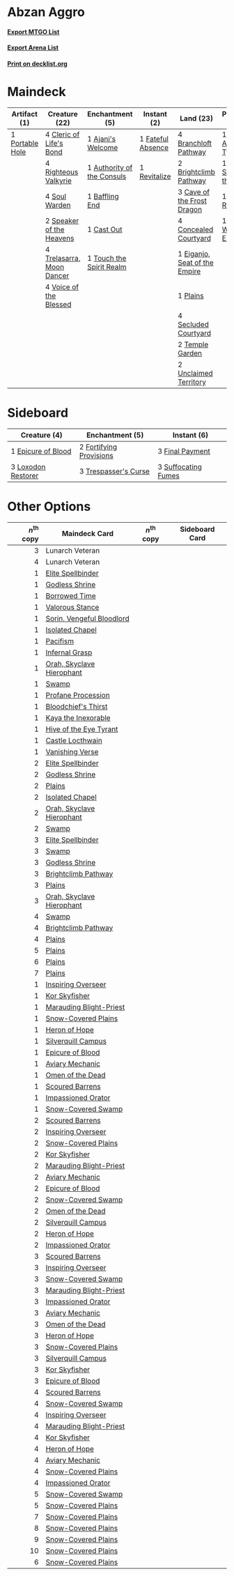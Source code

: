 # Abzan Aggro

#### [Export MTGO List](../collection/Abzan%20Aggro/Abzan%20Aggro.txt)
#### [Export Arena List](../collection/Abzan%20Aggro/Abzan%20Aggro_arena.txt)
#### [Print on decklist.org](http://decklist.org/?deckmain=1%09Ajani's%20Welcome%0A1%09Ajani,%20Adversary%20of%20Tyrants%0A1%09Ajani,%20Strength%20of%20the%20Pride%0A1%09Authority%20of%20the%20Consuls%0A1%09Baffling%20End%0A4%09Branchloft%20Pathway%0A2%09Brightclimb%20Pathway%0A1%09Cast%20Out%0A3%09Cave%20of%20the%20Frost%20Dragon%0A4%09Cleric%20of%20Life's%20Bond%0A4%09Concealed%20Courtyard%0A1%09Declaration%20in%20Stone%0A1%09Eiganjo,%20Seat%20of%20the%20Empire%0A1%09Elspeth%20Resplendent%0A1%09Fateful%20Absence%0A2%09Lunarch%20Veteran%0A1%09Plains%0A1%09Portable%20Hole%0A1%09Revitalize%0A4%09Righteous%20Valkyrie%0A4%09Secluded%20Courtyard%0A4%09Soul%20Warden%0A2%09Speaker%20of%20the%20Heavens%0A2%09Temple%20Garden%0A1%09The%20Wandering%20Emperor%0A1%09Touch%20the%20Spirit%20Realm%0A4%09Trelasarra,%20Moon%20Dancer%0A2%09Unclaimed%20Territory%0A4%09Voice%20of%20the%20Blessed&deckside=1%09Epicure%20of%20Blood%0A3%09Final%20Payment%0A2%09Fortifying%20Provisions%0A3%09Loxodon%20Restorer%0A3%09Suffocating%20Fumes%0A3%09Trespasser's%20Curse)
# Maindeck

|                                       Artifact (1)                                       |                                           Creature (22)                                            |                                           Enchantment (5)                                           |                                        Instant (2)                                         |                                               Land (23)                                                |                                            Planeswalker (4)                                             |                                           Sorcery (1)                                           |   Unknown (2)   |
|------------------------------------------------------------------------------------------|----------------------------------------------------------------------------------------------------|-----------------------------------------------------------------------------------------------------|--------------------------------------------------------------------------------------------|--------------------------------------------------------------------------------------------------------|---------------------------------------------------------------------------------------------------------|-------------------------------------------------------------------------------------------------|-----------------|
|1 [Portable Hole](http://gatherer.wizards.com/Pages/Card/Details.aspx?multiverseid=527320)|4 [Cleric of Life's Bond](http://gatherer.wizards.com/Pages/Card/Details.aspx?multiverseid=491873)  |1 [Ajani's Welcome](http://gatherer.wizards.com/Pages/Card/Details.aspx?multiverseid=447142)         |1 [Fateful Absence](http://gatherer.wizards.com/Pages/Card/Details.aspx?multiverseid=534774)|4 [Branchloft Pathway](http://gatherer.wizards.com/Pages/Card/Details.aspx?multiverseid=491909)         |1 [Ajani, Adversary of Tyrants](http://gatherer.wizards.com/Pages/Card/Details.aspx?multiverseid=447139) |1 [Declaration in Stone](http://gatherer.wizards.com/Pages/Card/Details.aspx?multiverseid=409750)|2 Lunarch Veteran|
|                                                                                          |4 [Righteous Valkyrie](http://gatherer.wizards.com/Pages/Card/Details.aspx?multiverseid=503630)     |1 [Authority of the Consuls](http://gatherer.wizards.com/Pages/Card/Details.aspx?multiverseid=417578)|1 [Revitalize](http://gatherer.wizards.com/Pages/Card/Details.aspx?multiverseid=447171)     |2 [Brightclimb Pathway](http://gatherer.wizards.com/Pages/Card/Details.aspx?multiverseid=491911)        |1 [Ajani, Strength of the Pride](http://gatherer.wizards.com/Pages/Card/Details.aspx?multiverseid=466756)|                                                                                                 |                 |
|                                                                                          |4 [Soul Warden](http://gatherer.wizards.com/Pages/Card/Details.aspx?multiverseid=129740)            |1 [Baffling End](http://gatherer.wizards.com/Pages/Card/Details.aspx?multiverseid=439658)            |                                                                                            |3 [Cave of the Frost Dragon](http://gatherer.wizards.com/Pages/Card/Details.aspx?multiverseid=527540)   |1 [Elspeth Resplendent](http://gatherer.wizards.com/Pages/Card/Details.aspx?multiverseid=555212)         |                                                                                                 |                 |
|                                                                                          |2 [Speaker of the Heavens](http://gatherer.wizards.com/Pages/Card/Details.aspx?multiverseid=488246) |1 [Cast Out](http://gatherer.wizards.com/Pages/Card/Details.aspx?multiverseid=426710)                |                                                                                            |4 [Concealed Courtyard](http://gatherer.wizards.com/Pages/Card/Details.aspx?multiverseid=417818)        |1 [The Wandering Emperor](http://gatherer.wizards.com/Pages/Card/Details.aspx?multiverseid=548337)       |                                                                                                 |                 |
|                                                                                          |4 [Trelasarra, Moon Dancer](http://gatherer.wizards.com/Pages/Card/Details.aspx?multiverseid=527523)|1 [Touch the Spirit Realm](http://gatherer.wizards.com/Pages/Card/Details.aspx?multiverseid=548335)  |                                                                                            |1 [Eiganjo, Seat of the Empire](http://gatherer.wizards.com/Pages/Card/Details.aspx?multiverseid=548581)|                                                                                                         |                                                                                                 |                 |
|                                                                                          |4 [Voice of the Blessed](http://gatherer.wizards.com/Pages/Card/Details.aspx?multiverseid=540879)   |                                                                                                     |                                                                                            |1 [Plains](http://gatherer.wizards.com/Pages/Card/Details.aspx?multiverseid=439856)                     |                                                                                                         |                                                                                                 |                 |
|                                                                                          |                                                                                                    |                                                                                                     |                                                                                            |4 [Secluded Courtyard](http://gatherer.wizards.com/Pages/Card/Details.aspx?multiverseid=548588)         |                                                                                                         |                                                                                                 |                 |
|                                                                                          |                                                                                                    |                                                                                                     |                                                                                            |2 [Temple Garden](http://gatherer.wizards.com/Pages/Card/Details.aspx?multiverseid=405112)              |                                                                                                         |                                                                                                 |                 |
|                                                                                          |                                                                                                    |                                                                                                     |                                                                                            |2 [Unclaimed Territory](http://gatherer.wizards.com/Pages/Card/Details.aspx?multiverseid=435419)        |                                                                                                         |                                                                                                 |                 |


# Sideboard

|                                        Creature (4)                                         |                                         Enchantment (5)                                          |                                         Instant (6)                                          |
|---------------------------------------------------------------------------------------------|--------------------------------------------------------------------------------------------------|----------------------------------------------------------------------------------------------|
|1 [Epicure of Blood](http://gatherer.wizards.com/Pages/Card/Details.aspx?multiverseid=447231)|2 [Fortifying Provisions](http://gatherer.wizards.com/Pages/Card/Details.aspx?multiverseid=472975)|3 [Final Payment](http://gatherer.wizards.com/Pages/Card/Details.aspx?multiverseid=457315)    |
|3 [Loxodon Restorer](http://gatherer.wizards.com/Pages/Card/Details.aspx?multiverseid=452770)|3 [Trespasser's Curse](http://gatherer.wizards.com/Pages/Card/Details.aspx?multiverseid=426814)   |3 [Suffocating Fumes](http://gatherer.wizards.com/Pages/Card/Details.aspx?multiverseid=479620)|


# Other Options

|*n*<sup>th</sup> copy|                                           Maindeck Card                                            |*n*<sup>th</sup> copy|Sideboard Card|
|--------------------:|----------------------------------------------------------------------------------------------------|---------------------|--------------|
|                    3|Lunarch Veteran                                                                                     |                     |              |
|                    4|Lunarch Veteran                                                                                     |                     |              |
|                    1|[Elite Spellbinder](http://gatherer.wizards.com/Pages/Card/Details.aspx?multiverseid=513494)        |                     |              |
|                    1|[Godless Shrine](http://gatherer.wizards.com/Pages/Card/Details.aspx?multiverseid=405099)           |                     |              |
|                    1|[Borrowed Time](http://gatherer.wizards.com/Pages/Card/Details.aspx?multiverseid=534759)            |                     |              |
|                    1|[Valorous Stance](http://gatherer.wizards.com/Pages/Card/Details.aspx?multiverseid=391950)          |                     |              |
|                    1|[Sorin, Vengeful Bloodlord](http://gatherer.wizards.com/Pages/Card/Details.aspx?multiverseid=461144)|                     |              |
|                    1|[Isolated Chapel](http://gatherer.wizards.com/Pages/Card/Details.aspx?multiverseid=443129)          |                     |              |
|                    1|[Pacifism](http://gatherer.wizards.com/Pages/Card/Details.aspx?multiverseid=129667)                 |                     |              |
|                    1|[Infernal Grasp](http://gatherer.wizards.com/Pages/Card/Details.aspx?multiverseid=534880)           |                     |              |
|                    1|[Orah, Skyclave Hierophant](http://gatherer.wizards.com/Pages/Card/Details.aspx?multiverseid=491884)|                     |              |
|                    1|[Swamp](http://gatherer.wizards.com/Pages/Card/Details.aspx?multiverseid=439858)                    |                     |              |
|                    1|[Profane Procession](http://gatherer.wizards.com/Pages/Card/Details.aspx?multiverseid=439826)       |                     |              |
|                    1|[Bloodchief's Thirst](http://gatherer.wizards.com/Pages/Card/Details.aspx?multiverseid=491729)      |                     |              |
|                    1|[Kaya the Inexorable](http://gatherer.wizards.com/Pages/Card/Details.aspx?multiverseid=503834)      |                     |              |
|                    1|[Hive of the Eye Tyrant](http://gatherer.wizards.com/Pages/Card/Details.aspx?multiverseid=527545)   |                     |              |
|                    1|[Castle Locthwain](http://gatherer.wizards.com/Pages/Card/Details.aspx?multiverseid=473203)         |                     |              |
|                    1|[Vanishing Verse](http://gatherer.wizards.com/Pages/Card/Details.aspx?multiverseid=513736)          |                     |              |
|                    2|[Elite Spellbinder](http://gatherer.wizards.com/Pages/Card/Details.aspx?multiverseid=513494)        |                     |              |
|                    2|[Godless Shrine](http://gatherer.wizards.com/Pages/Card/Details.aspx?multiverseid=405099)           |                     |              |
|                    2|[Plains](http://gatherer.wizards.com/Pages/Card/Details.aspx?multiverseid=439856)                   |                     |              |
|                    2|[Isolated Chapel](http://gatherer.wizards.com/Pages/Card/Details.aspx?multiverseid=443129)          |                     |              |
|                    2|[Orah, Skyclave Hierophant](http://gatherer.wizards.com/Pages/Card/Details.aspx?multiverseid=491884)|                     |              |
|                    2|[Swamp](http://gatherer.wizards.com/Pages/Card/Details.aspx?multiverseid=439858)                    |                     |              |
|                    3|[Elite Spellbinder](http://gatherer.wizards.com/Pages/Card/Details.aspx?multiverseid=513494)        |                     |              |
|                    3|[Swamp](http://gatherer.wizards.com/Pages/Card/Details.aspx?multiverseid=439858)                    |                     |              |
|                    3|[Godless Shrine](http://gatherer.wizards.com/Pages/Card/Details.aspx?multiverseid=405099)           |                     |              |
|                    3|[Brightclimb Pathway](http://gatherer.wizards.com/Pages/Card/Details.aspx?multiverseid=491911)      |                     |              |
|                    3|[Plains](http://gatherer.wizards.com/Pages/Card/Details.aspx?multiverseid=439856)                   |                     |              |
|                    3|[Orah, Skyclave Hierophant](http://gatherer.wizards.com/Pages/Card/Details.aspx?multiverseid=491884)|                     |              |
|                    4|[Swamp](http://gatherer.wizards.com/Pages/Card/Details.aspx?multiverseid=439858)                    |                     |              |
|                    4|[Brightclimb Pathway](http://gatherer.wizards.com/Pages/Card/Details.aspx?multiverseid=491911)      |                     |              |
|                    4|[Plains](http://gatherer.wizards.com/Pages/Card/Details.aspx?multiverseid=439856)                   |                     |              |
|                    5|[Plains](http://gatherer.wizards.com/Pages/Card/Details.aspx?multiverseid=439856)                   |                     |              |
|                    6|[Plains](http://gatherer.wizards.com/Pages/Card/Details.aspx?multiverseid=439856)                   |                     |              |
|                    7|[Plains](http://gatherer.wizards.com/Pages/Card/Details.aspx?multiverseid=439856)                   |                     |              |
|                    1|[Inspiring Overseer](http://gatherer.wizards.com/Pages/Card/Details.aspx?multiverseid=555219)       |                     |              |
|                    1|[Kor Skyfisher](http://gatherer.wizards.com/Pages/Card/Details.aspx?multiverseid=222764)            |                     |              |
|                    1|[Marauding Blight-Priest](http://gatherer.wizards.com/Pages/Card/Details.aspx?multiverseid=491749)  |                     |              |
|                    1|[Snow-Covered Plains](http://gatherer.wizards.com/Pages/Card/Details.aspx?multiverseid=121267)      |                     |              |
|                    1|[Heron of Hope](http://gatherer.wizards.com/Pages/Card/Details.aspx?multiverseid=540848)            |                     |              |
|                    1|[Silverquill Campus](http://gatherer.wizards.com/Pages/Card/Details.aspx?multiverseid=513765)       |                     |              |
|                    1|[Epicure of Blood](http://gatherer.wizards.com/Pages/Card/Details.aspx?multiverseid=447231)         |                     |              |
|                    1|[Aviary Mechanic](http://gatherer.wizards.com/Pages/Card/Details.aspx?multiverseid=417579)          |                     |              |
|                    1|[Omen of the Dead](http://gatherer.wizards.com/Pages/Card/Details.aspx?multiverseid=476361)         |                     |              |
|                    1|[Scoured Barrens](http://gatherer.wizards.com/Pages/Card/Details.aspx?multiverseid=405366)          |                     |              |
|                    1|[Impassioned Orator](http://gatherer.wizards.com/Pages/Card/Details.aspx?multiverseid=469859)       |                     |              |
|                    1|[Snow-Covered Swamp](http://gatherer.wizards.com/Pages/Card/Details.aspx?multiverseid=121256)       |                     |              |
|                    2|[Scoured Barrens](http://gatherer.wizards.com/Pages/Card/Details.aspx?multiverseid=405366)          |                     |              |
|                    2|[Inspiring Overseer](http://gatherer.wizards.com/Pages/Card/Details.aspx?multiverseid=555219)       |                     |              |
|                    2|[Snow-Covered Plains](http://gatherer.wizards.com/Pages/Card/Details.aspx?multiverseid=121267)      |                     |              |
|                    2|[Kor Skyfisher](http://gatherer.wizards.com/Pages/Card/Details.aspx?multiverseid=222764)            |                     |              |
|                    2|[Marauding Blight-Priest](http://gatherer.wizards.com/Pages/Card/Details.aspx?multiverseid=491749)  |                     |              |
|                    2|[Aviary Mechanic](http://gatherer.wizards.com/Pages/Card/Details.aspx?multiverseid=417579)          |                     |              |
|                    2|[Epicure of Blood](http://gatherer.wizards.com/Pages/Card/Details.aspx?multiverseid=447231)         |                     |              |
|                    2|[Snow-Covered Swamp](http://gatherer.wizards.com/Pages/Card/Details.aspx?multiverseid=121256)       |                     |              |
|                    2|[Omen of the Dead](http://gatherer.wizards.com/Pages/Card/Details.aspx?multiverseid=476361)         |                     |              |
|                    2|[Silverquill Campus](http://gatherer.wizards.com/Pages/Card/Details.aspx?multiverseid=513765)       |                     |              |
|                    2|[Heron of Hope](http://gatherer.wizards.com/Pages/Card/Details.aspx?multiverseid=540848)            |                     |              |
|                    2|[Impassioned Orator](http://gatherer.wizards.com/Pages/Card/Details.aspx?multiverseid=469859)       |                     |              |
|                    3|[Scoured Barrens](http://gatherer.wizards.com/Pages/Card/Details.aspx?multiverseid=405366)          |                     |              |
|                    3|[Inspiring Overseer](http://gatherer.wizards.com/Pages/Card/Details.aspx?multiverseid=555219)       |                     |              |
|                    3|[Snow-Covered Swamp](http://gatherer.wizards.com/Pages/Card/Details.aspx?multiverseid=121256)       |                     |              |
|                    3|[Marauding Blight-Priest](http://gatherer.wizards.com/Pages/Card/Details.aspx?multiverseid=491749)  |                     |              |
|                    3|[Impassioned Orator](http://gatherer.wizards.com/Pages/Card/Details.aspx?multiverseid=469859)       |                     |              |
|                    3|[Aviary Mechanic](http://gatherer.wizards.com/Pages/Card/Details.aspx?multiverseid=417579)          |                     |              |
|                    3|[Omen of the Dead](http://gatherer.wizards.com/Pages/Card/Details.aspx?multiverseid=476361)         |                     |              |
|                    3|[Heron of Hope](http://gatherer.wizards.com/Pages/Card/Details.aspx?multiverseid=540848)            |                     |              |
|                    3|[Snow-Covered Plains](http://gatherer.wizards.com/Pages/Card/Details.aspx?multiverseid=121267)      |                     |              |
|                    3|[Silverquill Campus](http://gatherer.wizards.com/Pages/Card/Details.aspx?multiverseid=513765)       |                     |              |
|                    3|[Kor Skyfisher](http://gatherer.wizards.com/Pages/Card/Details.aspx?multiverseid=222764)            |                     |              |
|                    3|[Epicure of Blood](http://gatherer.wizards.com/Pages/Card/Details.aspx?multiverseid=447231)         |                     |              |
|                    4|[Scoured Barrens](http://gatherer.wizards.com/Pages/Card/Details.aspx?multiverseid=405366)          |                     |              |
|                    4|[Snow-Covered Swamp](http://gatherer.wizards.com/Pages/Card/Details.aspx?multiverseid=121256)       |                     |              |
|                    4|[Inspiring Overseer](http://gatherer.wizards.com/Pages/Card/Details.aspx?multiverseid=555219)       |                     |              |
|                    4|[Marauding Blight-Priest](http://gatherer.wizards.com/Pages/Card/Details.aspx?multiverseid=491749)  |                     |              |
|                    4|[Kor Skyfisher](http://gatherer.wizards.com/Pages/Card/Details.aspx?multiverseid=222764)            |                     |              |
|                    4|[Heron of Hope](http://gatherer.wizards.com/Pages/Card/Details.aspx?multiverseid=540848)            |                     |              |
|                    4|[Aviary Mechanic](http://gatherer.wizards.com/Pages/Card/Details.aspx?multiverseid=417579)          |                     |              |
|                    4|[Snow-Covered Plains](http://gatherer.wizards.com/Pages/Card/Details.aspx?multiverseid=121267)      |                     |              |
|                    4|[Impassioned Orator](http://gatherer.wizards.com/Pages/Card/Details.aspx?multiverseid=469859)       |                     |              |
|                    5|[Snow-Covered Swamp](http://gatherer.wizards.com/Pages/Card/Details.aspx?multiverseid=121256)       |                     |              |
|                    5|[Snow-Covered Plains](http://gatherer.wizards.com/Pages/Card/Details.aspx?multiverseid=121267)      |                     |              |
|                    7|[Snow-Covered Plains](http://gatherer.wizards.com/Pages/Card/Details.aspx?multiverseid=121267)      |                     |              |
|                    8|[Snow-Covered Plains](http://gatherer.wizards.com/Pages/Card/Details.aspx?multiverseid=121267)      |                     |              |
|                    9|[Snow-Covered Plains](http://gatherer.wizards.com/Pages/Card/Details.aspx?multiverseid=121267)      |                     |              |
|                   10|[Snow-Covered Plains](http://gatherer.wizards.com/Pages/Card/Details.aspx?multiverseid=121267)      |                     |              |
|                    6|[Snow-Covered Plains](http://gatherer.wizards.com/Pages/Card/Details.aspx?multiverseid=121267)      |                     |              |

